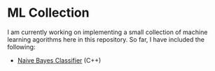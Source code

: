 ML Collection
==============

I am currently working on implementing a small collection of machine learning agorithms here in this repository. So far, I have included the following:

* [Naive Bayes Classifier](/naivebayesclassifier) (C++)